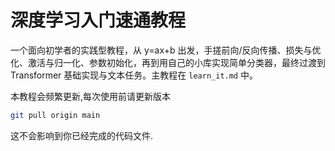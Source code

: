 # 深度学习入门速通教程

一个面向初学者的实践型教程，从 y=ax+b 出发，手搓前向/反向传播、损失与优化、激活与归一化、参数初始化，再到用自己的小库实现简单分类器，最终过渡到 Transformer 基础实现与文本任务。主教程在 `learn_it.md` 中。

本教程会频繁更新,每次使用前请更新版本
```bash
git pull origin main
```
这不会影响到你已经完成的代码文件.